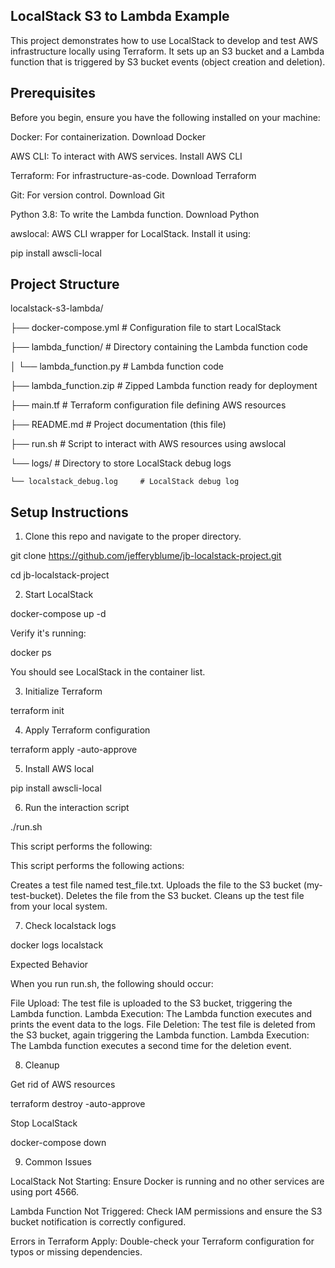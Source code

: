## LocalStack S3 to Lambda Example

This project demonstrates how to use LocalStack to develop and test AWS infrastructure locally using Terraform. It sets up an S3 bucket and a Lambda function that is triggered by S3 bucket events (object creation and deletion).

## Prerequisites
Before you begin, ensure you have the following installed on your machine:

Docker: For containerization. Download Docker

AWS CLI: To interact with AWS services. Install AWS CLI

Terraform: For infrastructure-as-code. Download Terraform

Git: For version control. Download Git

Python 3.8: To write the Lambda function. Download Python

awslocal: AWS CLI wrapper for LocalStack. Install it using:

pip install awscli-local

## Project Structure

localstack-s3-lambda/

├── docker-compose.yml           # Configuration file to start LocalStack

├── lambda_function/             # Directory containing the Lambda function code

│   └── lambda_function.py       # Lambda function code

├── lambda_function.zip          # Zipped Lambda function ready for deployment

├── main.tf                      # Terraform configuration file defining AWS resources

├── README.md                    # Project documentation (this file)

├── run.sh                       # Script to interact with AWS resources using awslocal

└── logs/                        # Directory to store LocalStack debug logs

    └── localstack_debug.log     # LocalStack debug log


## Setup Instructions

1. Clone this repo and navigate to the proper directory.

git clone https://github.com/jefferyblume/jb-localstack-project.git

cd jb-localstack-project

2. Start LocalStack

docker-compose up -d

Verify it's running:

docker ps

You should see LocalStack in the container list.

3. Initialize Terraform

terraform init

4. Apply Terraform configuration

terraform apply -auto-approve

5. Install AWS local

pip install awscli-local

6. Run the interaction script

./run.sh

This script performs the following:

This script performs the following actions:

Creates a test file named test_file.txt.
Uploads the file to the S3 bucket (my-test-bucket).
Deletes the file from the S3 bucket.
Cleans up the test file from your local system.

7. Check localstack logs

docker logs localstack

Expected Behavior

When you run run.sh, the following should occur:

File Upload: The test file is uploaded to the S3 bucket, triggering the Lambda function.
Lambda Execution: The Lambda function executes and prints the event data to the logs.
File Deletion: The test file is deleted from the S3 bucket, again triggering the Lambda function.
Lambda Execution: The Lambda function executes a second time for the deletion event.

8. Cleanup

Get rid of AWS resources

terraform destroy -auto-approve

Stop LocalStack

docker-compose down

9. Common Issues

LocalStack Not Starting: Ensure Docker is running and no other services are using port 4566.

Lambda Function Not Triggered: Check IAM permissions and ensure the S3 bucket notification is correctly configured.

Errors in Terraform Apply: Double-check your Terraform configuration for typos or missing dependencies.
